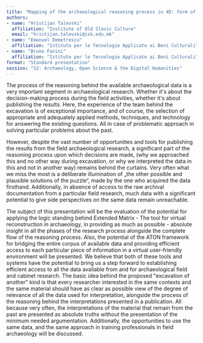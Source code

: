 ```yaml
---
title: "Мapping of the archaeological reasoning process in 4D: form of publication or excavation of another kind?"
authors:
- name: "Hristijan Talevski"
  affiliation: "Institute of Old Slavic Culture"
  email: "hristijan.talevski@isk.edu.mk"
- name: "Emanuel Demetrescu"
  affiliation: "Istituto per le Tecnologie Applicate ai Beni Culturali"
- name: "Bruno Fanini"
  affiliation: "Istituto per le Tecnologie Applicate ai Beni Culturali"
format: "Standard presentation"
session: "S2: Archaeology, Open Science & the Digital Humanities"
---
```


The process of the reasoning behind the available archaeological data is a very important segment in archaeological research. Whether it's about the decision-making process during the field activities, whether it's about publishing the results. Here, the experience of the team behind the excavation is of exceptional importance, and of course, the selection of appropriate and adequately applied methods, techniques, and technology for answering the existing questions. All in case of problematic approach in solving particular problems about the past.

However, despite the vast number of opportunities and tools for publishing the results from the field archaeological research, a significant part of the reasoning process upon which decisions are made, (why we approached this and no other way during excavation, or why we interpreted the data in this and not in another way) remains behind the curtains. Very often what we miss the most is a deliberate illumination of „the other possible and plausible solutions of the puzzle“, made by the one who acquired the data firsthand. Additionally, in absence of access to the raw archival documentation from a particular field research, much data with a significant potential to give side perspectives on the same data remain unreachable.

The subject of this presentation will be the evaluation of the potential for applying the logic standing behind Extended Matrix - The tool for virtual reconstruction in archaeology, in providing as much as possible - absolute insight in all the phases of the research process alongside the complete flow of the reasoning process. Also, the potential of the ATON framework for bridging the entire corpus of available data and providing efficient access to each particular piece of information in a virtual user-friendly environment will be presented. We believe that both of these tools and systems have the potential to bring us a step forward to establishing efficient access to all the data available from and for archaeological field and cabinet research. The basic idea behind the proposed "excavation of another" kind is that every researcher interested in the same contexts and the same material should have as clear as possible view of the degree of relevance of all the data used for interpretation, alongside the process of the reasoning behind the interpretations presented in a publication. All because very often, the interpretations of the material that remain from the past are presented as absolute truths without the presentation of the minimum needed argumentation. Additionally, the opportunities to use the same data, and the same approach in training professionals in field archaeology will be discussed.
